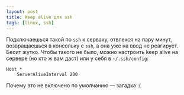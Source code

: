 ```yaml
---
layout: post
title: Keep alive для ssh
tags: [linux, ssh]
---
```

Подключаешься такой по `ssh` к серваку, отвлекся на пару минут, возвращаешься в консольку с `ssh`, а она уже на ввод не реагирует. Бесит жутко.
Чтобы такого не было, можно настроить keep alive на сервере (но кто ж вам даст) или у себя в `~/.ssh/config`:
```
Host *
    ServerAliveInterval 200
```
Почему это не включено по умолчанию — загадка :(

